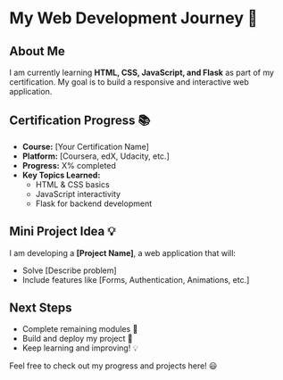 # My Web Development Journey 🚀

## About Me
I am currently learning **HTML, CSS, JavaScript, and Flask** as part of my certification. My goal is to build a responsive and interactive web application.

## Certification Progress 📚
- **Course:** [Your Certification Name]
- **Platform:** [Coursera, edX, Udacity, etc.]
- **Progress:** X% completed
- **Key Topics Learned:**
  - HTML & CSS basics
  - JavaScript interactivity
  - Flask for backend development

## Mini Project Idea 💡
I am developing a **[Project Name]**, a web application that will:
- Solve [Describe problem]
- Include features like [Forms, Authentication, Animations, etc.]

## Next Steps
- Complete remaining modules 📖
- Build and deploy my project 🚀
- Keep learning and improving! 💡

Feel free to check out my progress and projects here! 😃

